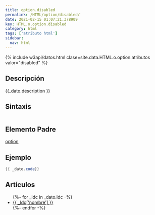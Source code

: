 ```yaml
---
title: option.disabled
permalink: /HTML/option/disabled/
date: 2021-02-15 01:07:21.378909
key: HTML.o.option.disabled
category: html
tags: ['atributo html']
sidebar: 
  nav: html
---
```


{% include w3api/datos.html clase=site.data.HTML.o.option.atributos valor="disabled" %}

## Descripción
{{_dato.description }}

## Sintaxis
~~~html
~~~

## Elemento Padre
[option](/HTML/option/)

## Ejemplo
~~~java
{{ _dato.code}}
~~~

## Artículos
<ul>
{%- for _ldc in _dato.ldc -%}
   <li>
       <a href="{{_ldc['url'] }}">{{ _ldc['nombre'] }}</a>
   </li>
{%- endfor -%}
</ul>
